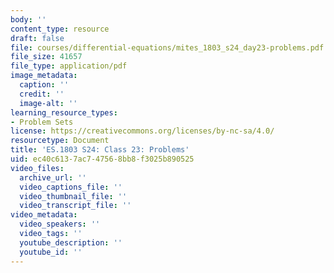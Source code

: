 ```yaml
---
body: ''
content_type: resource
draft: false
file: courses/differential-equations/mites_1803_s24_day23-problems.pdf
file_size: 41657
file_type: application/pdf
image_metadata:
  caption: ''
  credit: ''
  image-alt: ''
learning_resource_types:
- Problem Sets
license: https://creativecommons.org/licenses/by-nc-sa/4.0/
resourcetype: Document
title: 'ES.1803 S24: Class 23: Problems'
uid: ec40c613-7ac7-4756-8bb8-f3025b890525
video_files:
  archive_url: ''
  video_captions_file: ''
  video_thumbnail_file: ''
  video_transcript_file: ''
video_metadata:
  video_speakers: ''
  video_tags: ''
  youtube_description: ''
  youtube_id: ''
---
```

